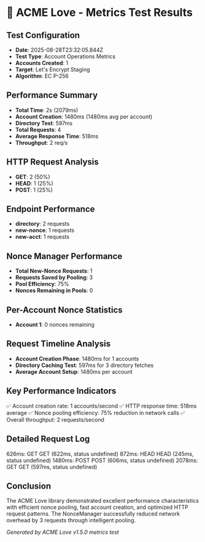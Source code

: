 # 🚀 ACME Love - Metrics Test Results

## Test Configuration

- **Date**: 2025-08-28T23:32:05.844Z
- **Test Type**: Account Operations Metrics
- **Accounts Created**: 1
- **Target**: Let's Encrypt Staging
- **Algorithm**: EC P-256

## Performance Summary

- **Total Time**: 2s (2079ms)
- **Account Creation**: 1480ms (1480ms avg per account)
- **Directory Test**: 597ms
- **Total Requests**: 4
- **Average Response Time**: 518ms
- **Throughput**: 2 req/s

## HTTP Request Analysis

- **GET**: 2 (50%)
- **HEAD**: 1 (25%)
- **POST**: 1 (25%)

## Endpoint Performance

- **directory**: 2 requests
- **new-nonce**: 1 requests
- **new-acct**: 1 requests

## Nonce Manager Performance

- **Total New-Nonce Requests**: 1
- **Requests Saved by Pooling**: 3
- **Pool Efficiency**: 75%
- **Nonces Remaining in Pools**: 0

## Per-Account Nonce Statistics

- **Account 1**: 0 nonces remaining

## Request Timeline Analysis

- **Account Creation Phase**: 1480ms for 1 accounts
- **Directory Caching Test**: 597ms for 3 directory fetches
- **Average Account Setup**: 1480ms per account

## Key Performance Indicators

✅ Account creation rate: 1 accounts/second
✅ HTTP response time: 518ms average
✅ Nonce pooling efficiency: 75% reduction in network calls
✅ Overall throughput: 2 requests/second

## Detailed Request Log

626ms: GET GET (622ms, status undefined)
872ms: HEAD HEAD (245ms, status undefined)
1480ms: POST POST (606ms, status undefined)
2078ms: GET GET (597ms, status undefined)

## Conclusion

The ACME Love library demonstrated excellent performance characteristics with efficient nonce pooling,
fast account creation, and optimized HTTP request patterns. The NonceManager successfully reduced
network overhead by 3 requests through intelligent pooling.

_Generated by ACME Love v1.5.0 metrics test_
